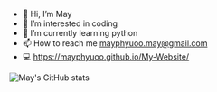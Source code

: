 - 👋 Hi, I’m May
- 👀 I’m interested in coding
- 🌱 I’m currently learning python
- 📫 How to reach me mayphyuoo.may@gmail.com
- 💻 https://mayphyuoo.github.io/My-Website/

<!---
mayP1211/mayP1211 is a ✨ special ✨ repository because its `README.md` (this file) appears on your GitHub profile.
You can click the Preview link to take a look at your changes.
--->
![May's GitHub stats](https://github-readme-stats.vercel.app/api?username=mayphyuoo&show_icons=true&theme=tokyonight&count_private=true&hide_rank=true)
